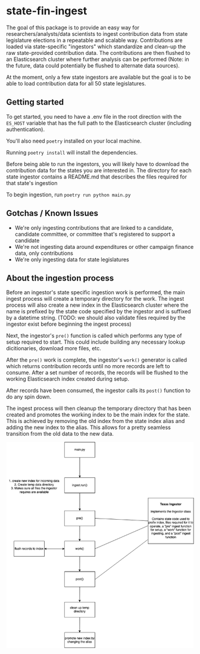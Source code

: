 # state-fin-ingest
The goal of this package is to provide an easy way for researchers/analysts/data scientists to ingest contribution data from state legislature elections in a repeatable and scalable way.
Contributions are loaded via state-specific "ingestors" which standardize and clean-up the raw state-provided contribution data. The contributions are then flushed to an Elasticsearch cluster where further analysis can be performed (Note: in the future, data could potentially be flushed to alternate data sources).

At the moment, only a few state ingestors are available but the goal is to be able to load contribution data for all 50 state legislatures.

## Getting started
To get started, you need to have a .env file in the root direction with the `ES_HOST` variable that has the full path to the Elasticsearch cluster (including authentication).

You'll also need `poetry` installed on your local machine.

Running `poetry install` will install the dependencies.

Before being able to run the ingestors, you will likely have to download the contribution data for the states you are interested in. The directory for each state ingestor contains a README.md that describes the files required for that state's ingestion

To begin ingestion, run `poetry run python main.py`

## Gotchas / Known Issues
* We're only ingesting contributions that are linked to a candidate, candidate committee, or committee that's registered to support a candidate
* We're not ingesting data around expenditures or other campaign finance data, only contributions
* We're only ingesting data for state legislatures

## About the ingestion process
Before an ingestor's state specific ingestion work is performed, the main ingest process will create a temporary directory for the work. The ingest process will also create a new index in the Elasticsearch cluster where the name is prefixed by the state code specified by the ingestor and is suffixed by a datetime string. (TODO: we should also validate files required by the ingestor exist before beginning the ingest process)

Next, the ingestor's `pre()` function is called which performs any type of setup required to start. This could include building any necessary lookup dicitionaries, download more files, etc. 

After the `pre()` work is complete, the ingestor's `work()` generator is called which returns contribution records until no more records are left to consume. After a set number of records, the records will be flushed to the working Elasticsearch index created during setup.

After records have been consumed, the ingestor calls its `post()` function to do any spin down.

The ingest process will then cleanup the temporary directory that has been created and promotes the working index to be the main index for the state. This is achieved by removing the old index from the state index alias and adding the new index to the alias. This allows for a pretty seamless transition from the old data to the new data.

![](flow.png)
